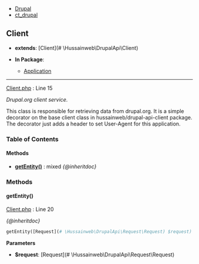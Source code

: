 
- [Drupal](../namespaces/drupal.md)
- [ct_drupal](../namespaces/drupal-ct-drupal.md)


## Client

- **extends**: [Client](# \Hussainweb\DrupalApi\Client)

- **In Package**:
    - [Application](../packages/Application.md)
  


---





[Client.php](../files/web-modules-custom-ct-drupal-src-client.md) : Line 15

*Drupal.org client service.*


This class is responsible for retrieving data from drupal.org. It is a simple
decorator on the base client class in hussainweb/drupal-api-client package.
The decorator just adds a header to set User-Agent for this application.







### Table of Contents










#### Methods
- **[getEntity()](../classes/Drupal-ct-drupal-Client.md#getentity)**
           : mixed
*{@inheritdoc}*









### Methods

#### getEntity()

[Client.php](../files/web-modules-custom-ct-drupal-src-client.md) : Line 20

*{@inheritdoc}*

```php
getEntity([Request](# \Hussainweb\DrupalApi\Request\Request) $request) :mixed
```




**Parameters**

- **$request**: [Request](# \Hussainweb\DrupalApi\Request\Request)
    








